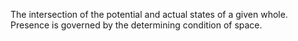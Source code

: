The intersection of the potential and actual states of a given whole. Presence is governed by the determining condition of space.